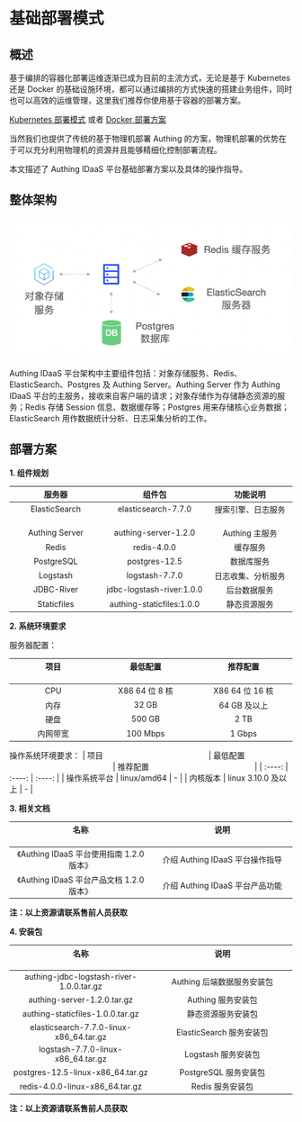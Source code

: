 # 基础部署模式

<LastUpdated/>

## 概述

基于编排的容器化部署运维逐渐已成为目前的主流方式，无论是基于 Kubernetes 还是 Docker 的基础设施环境，都可以通过编排的方式快速的搭建业务组件，同时也可以高效的运维管理，这里我们推荐你使用基于容器的部署方案。

[Kubernetes 部署模式](./kubernetes.md) 或者 [Docker 部署方案](./docker-compose.md)

当然我们也提供了传统的基于物理机部署 Authing 的方案，物理机部署的优势在于可以充分利用物理机的资源并且能够精细化控制部署流程。

本文描述了 Authing IDaaS 平台基础部署方案以及具体的操作指导。

## 整体架构

<img src="./images/basic-deployment.png" style="margin-top: 10px;" class="md-img-padding" />

Authing IDaaS 平台架构中主要组件包括：对象存储服务、Redis、ElasticSearch、Postgres 及 Authing Server。Authing Server 作为 Authing IDaaS 平台的主服务，接收来自客户端的请求；对象存储作为存储静态资源的服务；Redis 存储 Session 信息、数据缓存等；Postgres 用来存储核心业务数据；ElasticSearch 用作数据统计分析、日志采集分析的工作。

## 部署方案

**1. 组件规划**

|                         服务器                         |                            组件包                            |                          功能说明                           |
| :----------------------------------------------------: | :----------------------------------------------------------: | :---------------------------------------------------------: |
| ElasticSearch<img width=180 class="md-table-padding"/> | elasticsearch-7.7.0<img width=180 class="md-table-padding"/> | 搜索引擎、日志服务<img width=180 class="md-table-padding"/> |
|                     Authing Server                     |                     authing-server-1.2.0                     |                       Authing 主服务                        |
|                         Redis                          |                         redis-4.0.0                          |                          缓存服务                           |
|                       PostgreSQL                       |                        postgres-12.5                         |                         数据库服务                          |
|                        Logstash                        |                        logstash-7.7.0                        |                     日志收集、分析服务                      |
|                       JDBC-River                       |                  jdbc-logstash-river:1.0.0                   |                        后台数据服务                         |
|                      Staticfiles                       |                  authing-staticfiles:1.0.0                   |                        静态资源服务                         |

**2. 系统环境要求**

服务器配置：

| 项目 <img width=180 class="md-table-padding"/> | 最低配置<img width=180 class="md-table-padding"/> | 推荐配置 <img width=180 class="md-table-padding"/> |
| :--------------------------------------------: | :-----------------------------------------------: | :------------------------------------------------: |
|                      CPU                       |                  X86 64 位 8 核                   |                  X86 64 位 16 核                   |
|                      内存                      |                       32 GB                       |                    64 GB 及以上                    |
|                      硬盘                      |                      500 GB                       |                        2 TB                        |
|                    内网带宽                    |                     100 Mbps                      |                       1 Gbps                       |

操作系统环境要求：
| 项目 <img width=180 class="md-table-padding"/> | 最低配置 <img width=180 class="md-table-padding"/> | 推荐配置 <img width=180 class="md-table-padding"/> |
| :----: | :----: | :----: |
| 操作系统平台 | linux/amd64 | - |
| 内核版本 | linux 3.10.0 及以上 | - |

**3. 相关文档**

| 名称 <img width=350 class="md-table-padding"/> | 说明 <img width=350 class="md-table-padding"/> |
| :--------------------------------------------: | :--------------------------------------------: |
|   《Authing IDaaS 平台使用指南 1.2.0 版本》    |        介绍 Authing IDaaS 平台操作指导         |
|   《Authing IDaaS 平台产品文档 1.2.0 版本》    |        介绍 Authing IDaaS 平台产品功能         |

**注：以上资源请联系售前人员获取**

**4. 安装包**

| 名称 <img width=350 class="md-table-padding"/> | 说明 <img width=350 class="md-table-padding"/> |
| :--------------------------------------------: | :--------------------------------------------: |
|    authing-jdbc-logstash-river-1.0.0.tar.gz    |           Authing 后端数据服务安装包           |
|          authing-server-1.2.0.tar.gz           |               Authing 服务安装包               |
|        authing-staticfiles-1.0.0.tar.gz        |               静态资源服务安装包               |
|    elasticsearch-7.7.0-linux-x86_64.tar.gz     |            ElasticSearch 服务安装包            |
|       logstash-7.7.0-linux-x86_64.tar.gz       |              Logstash 服务安装包               |
|       postgres-12.5-linux-x86_64.tar.gz        |             PostgreSQL 服务安装包              |
|        redis-4.0.0-linux-x86_64.tar.gz         |                Redis 服务安装包                |

**注：以上资源请联系售前人员获取**
